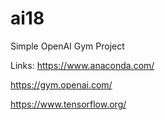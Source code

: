 # ai18
Simple OpenAI Gym Project

Links:
https://www.anaconda.com/

https://gym.openai.com/

https://www.tensorflow.org/

